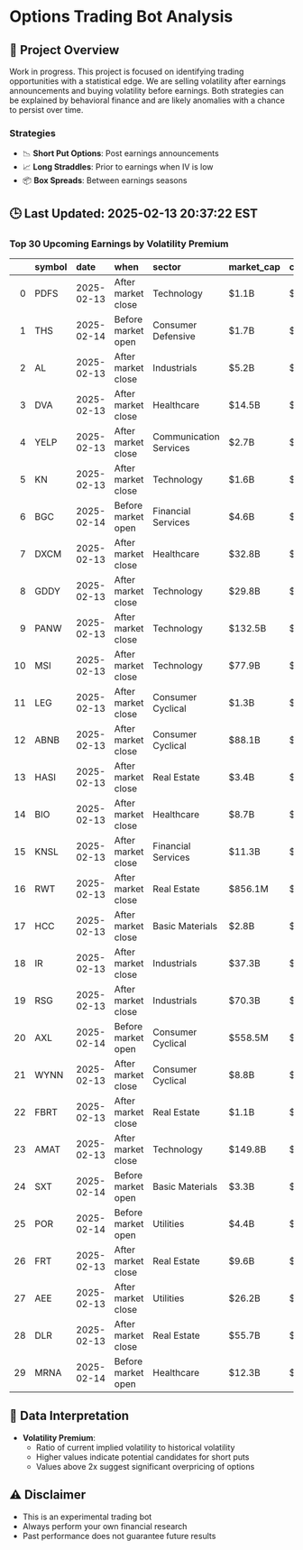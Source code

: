 # Options Trading Bot Analysis

## 🚀 Project Overview
Work in progress. This project is focused on identifying trading opportunities with a statistical edge.
We are selling volatility after earnings announcements and buying volatility before earnings.
Both strategies can be explained by behavioral finance and are likely anomalies with a chance to persist over time.

### Strategies
- 📉 **Short Put Options**: Post earnings announcements
- 📈 **Long Straddles**: Prior to earnings when IV is low
- 📦 **Box Spreads**: Between earnings seasons

## 🕒 Last Updated: 2025-02-13 20:37:22 EST

### Top 30 Upcoming Earnings by Volatility Premium

|    | symbol   | date       | when               | sector                 | market_cap   | close   | hv_current   | iv_current   | vol_premium   |
|---:|:---------|:-----------|:-------------------|:-----------------------|:-------------|:--------|:-------------|:-------------|:--------------|
|  0 | PDFS     | 2025-02-13 | After market close | Technology             | $1.1B        | $27.29  | 35.04%       | 77.21%       | 2.20x         |
|  1 | THS      | 2025-02-14 | Before market open | Consumer Defensive     | $1.7B        | $32.98  | 28.46%       | 56.63%       | 1.99x         |
|  2 | AL       | 2025-02-13 | After market close | Industrials            | $5.2B        | $45.70  | 23.33%       | 44.78%       | 1.92x         |
|  3 | DVA      | 2025-02-13 | After market close | Healthcare             | $14.5B       | $172.00 | 22.63%       | 41.93%       | 1.85x         |
|  4 | YELP     | 2025-02-13 | After market close | Communication Services | $2.7B        | $39.67  | 25.40%       | 46.53%       | 1.83x         |
|  5 | KN       | 2025-02-13 | After market close | Technology             | $1.6B        | $18.07  | 23.55%       | 41.64%       | 1.77x         |
|  6 | BGC      | 2025-02-14 | Before market open | Financial Services     | $4.6B        | $9.46   | 24.56%       | 42.71%       | 1.74x         |
|  7 | DXCM     | 2025-02-13 | After market close | Healthcare             | $32.8B       | $83.87  | 30.15%       | 50.88%       | 1.69x         |
|  8 | GDDY     | 2025-02-13 | After market close | Technology             | $29.8B       | $207.53 | 22.64%       | 37.47%       | 1.66x         |
|  9 | PANW     | 2025-02-13 | After market close | Technology             | $132.5B      | $196.73 | 28.99%       | 47.68%       | 1.64x         |
| 10 | MSI      | 2025-02-13 | After market close | Technology             | $77.9B       | $466.90 | 16.93%       | 27.56%       | 1.63x         |
| 11 | LEG      | 2025-02-13 | After market close | Consumer Cyclical      | $1.3B        | $9.73   | 39.52%       | 64.07%       | 1.62x         |
| 12 | ABNB     | 2025-02-13 | After market close | Consumer Cyclical      | $88.1B       | $140.52 | 29.91%       | 47.78%       | 1.60x         |
| 13 | HASI     | 2025-02-13 | After market close | Real Estate            | $3.4B        | $27.77  | 28.85%       | 45.91%       | 1.59x         |
| 14 | BIO      | 2025-02-13 | After market close | Healthcare             | $8.7B        | $312.36 | 32.50%       | 45.67%       | 1.41x         |
| 15 | KNSL     | 2025-02-13 | After market close | Financial Services     | $11.3B       | $476.67 | 31.80%       | 44.08%       | 1.39x         |
| 16 | RWT      | 2025-02-13 | After market close | Real Estate            | $856.1M      | $6.44   | 26.18%       | 36.13%       | 1.38x         |
| 17 | HCC      | 2025-02-13 | After market close | Basic Materials        | $2.8B        | $52.65  | 35.48%       | 48.64%       | 1.37x         |
| 18 | IR       | 2025-02-13 | After market close | Industrials            | $37.3B       | $91.35  | 21.29%       | 29.07%       | 1.37x         |
| 19 | RSG      | 2025-02-13 | After market close | Industrials            | $70.3B       | $223.50 | 15.74%       | 20.17%       | 1.28x         |
| 20 | AXL      | 2025-02-14 | Before market open | Consumer Cyclical      | $558.5M      | $4.72   | 49.88%       | 63.35%       | 1.27x         |
| 21 | WYNN     | 2025-02-13 | After market close | Consumer Cyclical      | $8.8B        | $78.37  | 32.54%       | 41.20%       | 1.27x         |
| 22 | FBRT     | 2025-02-13 | After market close | Real Estate            | $1.1B        | $12.85  | 18.55%       | 22.57%       | 1.22x         |
| 23 | AMAT     | 2025-02-13 | After market close | Technology             | $149.8B      | $180.89 | 38.30%       | 43.15%       | 1.13x         |
| 24 | SXT      | 2025-02-14 | Before market open | Basic Materials        | $3.3B        | $75.19  | 25.24%       | 27.90%       | 1.11x         |
| 25 | POR      | 2025-02-14 | Before market open | Utilities              | $4.4B        | $41.85  | 23.33%       | 25.51%       | 1.09x         |
| 26 | FRT      | 2025-02-13 | After market close | Real Estate            | $9.6B        | $110.55 | 22.53%       | 24.40%       | 1.08x         |
| 27 | AEE      | 2025-02-13 | After market close | Utilities              | $26.2B       | $97.26  | 20.48%       | 21.74%       | 1.06x         |
| 28 | DLR      | 2025-02-13 | After market close | Real Estate            | $55.7B       | $163.22 | 36.14%       | 31.22%       | 0.86x         |
| 29 | MRNA     | 2025-02-14 | Before market open | Healthcare             | $12.3B       | $30.54  | 96.77%       | 80.42%       | 0.83x         |

## 📝 Data Interpretation

- **Volatility Premium**: 
  - Ratio of current implied volatility to historical volatility
  - Higher values indicate potential candidates for short puts
  - Values above 2x suggest significant overpricing of options

## ⚠️ Disclaimer
- This is an experimental trading bot
- Always perform your own financial research
- Past performance does not guarantee future results
